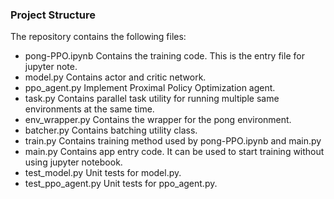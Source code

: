 ### Project Structure
The repository contains the following files:
* pong-PPO.ipynb Contains the training code. This is the entry file for jupyter note.
* model.py Contains actor and critic network.
* ppo_agent.py Implement Proximal Policy Optimization agent.
* task.py Contains parallel task utility for running multiple same environments at the same time.
* env_wrapper.py Contains the wrapper for the pong environment.
* batcher.py Contains batching utility class.
* train.py Contains training method used by pong-PPO.ipynb and main.py
* main.py Contains app entry code. It can be used to start training without using jupyter notebook.
* test_model.py Unit tests for model.py.
* test_ppo_agent.py Unit tests for ppo_agent.py.
